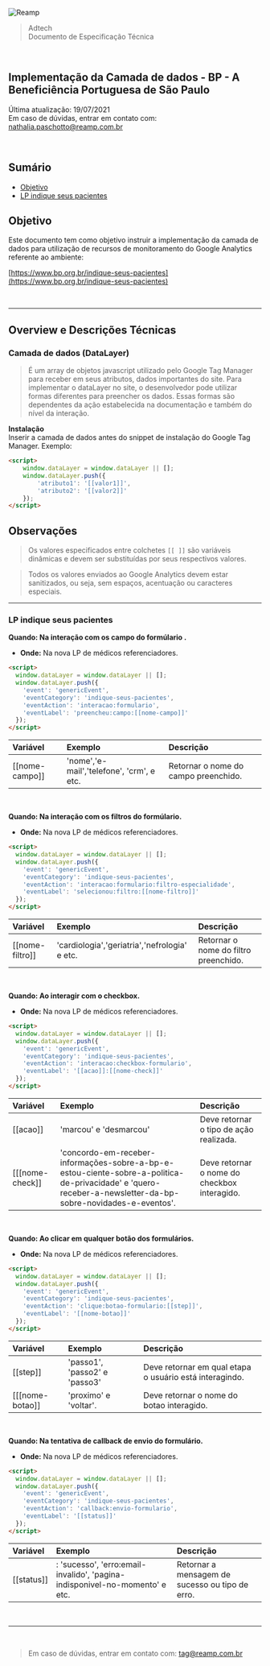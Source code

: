 ![Reamp](https://github.com/adtechReamp/client/blob/main/logo.png?raw=true)

> Adtech<br />
> Documento de Especificação Técnica

<br />

## Implementação da Camada de dados - BP - A Beneficiência Portuguesa de São Paulo
Última atualização: 19/07/2021 <br />
Em caso de dúvidas, entrar em contato com: [nathalia.paschotto@reamp.com.br](nathalia.paschotto@reamp.com.br)

<br />

## Sumário

- [Objetivo](#objetivo)
- [LP indique seus pacientes](#lp-indique-seus-pacientes)



## Objetivo
Este documento tem como objetivo instruir a implementação da camada de dados para utilização de recursos de monitoramento do Google Analytics referente ao ambiente:

[https://www.bp.org.br/indique-seus-pacientes](https://www.bp.org.br/indique-seus-pacientes)

<br />





---

## Overview e Descrições Técnicas

### Camada de dados (DataLayer)

> É um array de objetos javascript utilizado pelo Google Tag Manager para receber em seus atributos, dados importantes do site.
Para implementar o dataLayer no site, o desenvolvedor pode utilizar formas diferentes para preencher os dados. Essas formas são dependentes da ação estabelecida na documentação e também do nível da interação.


**Instalação**<br />
Inserir a camada de dados antes do snippet de instalação do Google Tag Manager. Exemplo:


```html
<script>
	window.dataLayer = window.dataLayer || [];
	window.dataLayer.push({
		'atributo1': '[[valor1]]',
		'atributo2': '[[valor2]]'
	});
</script>
```

## Observações
> Os valores especificados entre colchetes `[[ ]]` são variáveis dinâmicas e devem ser substituídas por seus respectivos valores.<br />

> Todos os valores enviados ao Google Analytics devem estar sanitizados, ou seja, sem espaços, acentuação ou caracteres especiais. <br />

---

### LP indique seus pacientes 

**Quando: Na interação com os campo do formúlario .**<br />

- **Onde:**  Na nova LP de médicos referenciadores.
    
```html
<script>
  window.dataLayer = window.dataLayer || [];
  window.dataLayer.push({
    'event': 'genericEvent',
    'eventCategory': 'indique-seus-pacientes',
    'eventAction': 'interacao:formulario',
    'eventLabel': 'preencheu:campo:[[nome-campo]]'
  });
</script>

```

| Variável        | Exemplo                               | Descrição                         |
| :-------------- | :------------------------------------ | :-------------------------------- |
| [[nome-campo]]| 'nome','e-mail','telefone', 'crm', e etc. |  Retornar o nome do campo preenchido.|


<br />

**Quando: Na interação com os filtros do formúlario.**<br />

- **Onde:**  Na nova LP de médicos referenciadores.
    
```html
<script>
  window.dataLayer = window.dataLayer || [];
  window.dataLayer.push({
    'event': 'genericEvent',
    'eventCategory': 'indique-seus-pacientes',
    'eventAction': 'interacao:formulario:filtro-especialidade',
    'eventLabel': 'selecionou:filtro:[[nome-filtro]]'
  });
</script>

```

| Variável        | Exemplo                               | Descrição                         |
| :-------------- | :------------------------------------ | :-------------------------------- |
| [[nome-filtro]]| 'cardiologia','geriatria','nefrologia' e etc. |  Retornar o nome do filtro preenchido.|


<br />

**Quando: Ao interagir com o checkbox.**<br />

- **Onde:**  Na nova LP de médicos referenciadores.
    
```html
<script>
  window.dataLayer = window.dataLayer || [];
  window.dataLayer.push({
    'event': 'genericEvent',
    'eventCategory': 'indique-seus-pacientes',
    'eventAction': 'interacao:checkbox-formulario',
    'eventLabel': '[[acao]]:[[nome-check]]'
  });
</script>

```

| Variável        | Exemplo                               | Descrição                         |
| :-------------- | :------------------------------------ | :-------------------------------- |
| [[acao]] | 'marcou' e 'desmarcou' |  Deve retornar o tipo de ação realizada.  |
| [[[nome-check]]|  'concordo-em-receber-informações-sobre-a-bp-e-estou-ciente-sobre-a-politica-de-privacidade' e 'quero-receber-a-newsletter-da-bp-sobre-novidades-e-eventos'.| Deve retornar o nome do checkbox interagido.|


<br />

**Quando: Ao clicar em qualquer botão dos formulários.**<br />

- **Onde:**  Na nova LP de médicos referenciadores.
    
```html
<script>
  window.dataLayer = window.dataLayer || [];
  window.dataLayer.push({
    'event': 'genericEvent',
    'eventCategory': 'indique-seus-pacientes',
    'eventAction': 'clique:botao-formulario:[[step]]',
    'eventLabel': '[[nome-botao]]'
  });
</script>

```

| Variável        | Exemplo                               | Descrição                         |
| :-------------- | :------------------------------------ | :-------------------------------- |
| [[step]] | 'passo1', 'passo2' e 'passo3' |  Deve retornar em qual etapa o usuário está interagindo.  |
| [[[nome-botao]]|  'proximo' e 'voltar'.| Deve retornar o nome do botao interagido.|


<br />


**Quando:   Na tentativa de callback de envio do formulário.**<br />

- **Onde:**  Na nova LP de médicos referenciadores.
    
```html
<script>
  window.dataLayer = window.dataLayer || [];
  window.dataLayer.push({
    'event': 'genericEvent',
    'eventCategory': 'indique-seus-pacientes',
    'eventAction': 'callback:envio-formulario',
    'eventLabel': '[[status]]'
  });
</script>

```

| Variável        | Exemplo                               | Descrição                         |
| :-------------- | :------------------------------------ | :-------------------------------- |
|[[status]]| :  'sucesso', 'erro:email-invalido', 'pagina-indisponivel-no-momento' e etc.|  Retornar a mensagem de sucesso ou tipo de erro. |





<br />

---

<br />

> Em caso de dúvidas, entrar em contato com: [tag@reamp.com.br](tag@reamp.com.br)

<br />

<script> document.querySelector('h1').style.display = 'none' </script>
